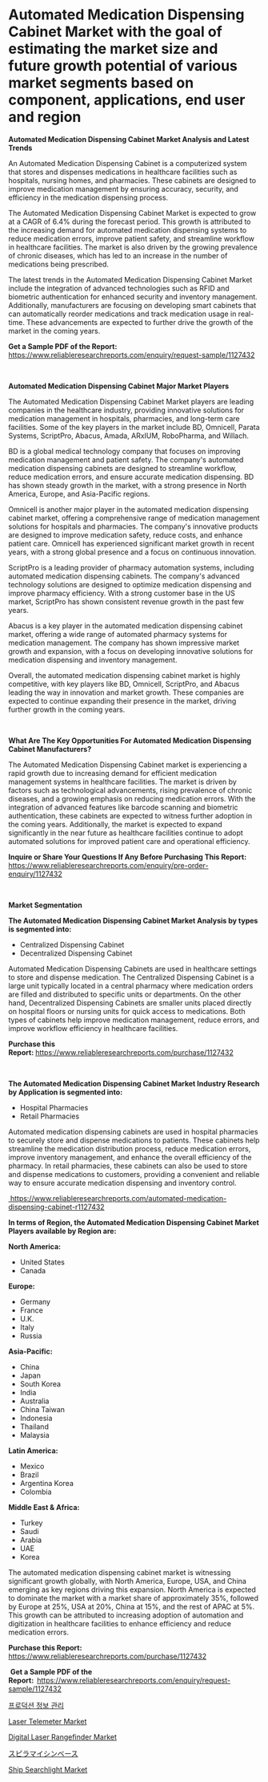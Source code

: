 <p><h1>Automated Medication Dispensing Cabinet Market with the goal of estimating the market size and future growth potential of various market segments based on component, applications, end user and region</h1></p><p><strong>Automated Medication Dispensing Cabinet Market Analysis and Latest Trends</strong></p>
<p><p>An Automated Medication Dispensing Cabinet is a computerized system that stores and dispenses medications in healthcare facilities such as hospitals, nursing homes, and pharmacies. These cabinets are designed to improve medication management by ensuring accuracy, security, and efficiency in the medication dispensing process.</p><p>The Automated Medication Dispensing Cabinet Market is expected to grow at a CAGR of 6.4% during the forecast period. This growth is attributed to the increasing demand for automated medication dispensing systems to reduce medication errors, improve patient safety, and streamline workflow in healthcare facilities. The market is also driven by the growing prevalence of chronic diseases, which has led to an increase in the number of medications being prescribed.</p><p>The latest trends in the Automated Medication Dispensing Cabinet Market include the integration of advanced technologies such as RFID and biometric authentication for enhanced security and inventory management. Additionally, manufacturers are focusing on developing smart cabinets that can automatically reorder medications and track medication usage in real-time. These advancements are expected to further drive the growth of the market in the coming years.</p></p>
<p><strong>Get a Sample PDF of the Report:&nbsp;</strong> <a href="https://www.reliableresearchreports.com/enquiry/request-sample/1127432">https://www.reliableresearchreports.com/enquiry/request-sample/1127432</a></p>
<p>&nbsp;</p>
<p><strong>Automated Medication Dispensing Cabinet Major Market Players</strong></p>
<p><p>The Automated Medication Dispensing Cabinet Market players are leading companies in the healthcare industry, providing innovative solutions for medication management in hospitals, pharmacies, and long-term care facilities. Some of the key players in the market include BD, Omnicell, Parata Systems, ScriptPro, Abacus, Amada, ARxIUM, RoboPharma, and Willach.</p><p>BD is a global medical technology company that focuses on improving medication management and patient safety. The company's automated medication dispensing cabinets are designed to streamline workflow, reduce medication errors, and ensure accurate medication dispensing. BD has shown steady growth in the market, with a strong presence in North America, Europe, and Asia-Pacific regions.</p><p>Omnicell is another major player in the automated medication dispensing cabinet market, offering a comprehensive range of medication management solutions for hospitals and pharmacies. The company's innovative products are designed to improve medication safety, reduce costs, and enhance patient care. Omnicell has experienced significant market growth in recent years, with a strong global presence and a focus on continuous innovation.</p><p>ScriptPro is a leading provider of pharmacy automation systems, including automated medication dispensing cabinets. The company's advanced technology solutions are designed to optimize medication dispensing and improve pharmacy efficiency. With a strong customer base in the US market, ScriptPro has shown consistent revenue growth in the past few years.</p><p>Abacus is a key player in the automated medication dispensing cabinet market, offering a wide range of automated pharmacy systems for medication management. The company has shown impressive market growth and expansion, with a focus on developing innovative solutions for medication dispensing and inventory management.</p><p>Overall, the automated medication dispensing cabinet market is highly competitive, with key players like BD, Omnicell, ScriptPro, and Abacus leading the way in innovation and market growth. These companies are expected to continue expanding their presence in the market, driving further growth in the coming years.</p></p>
<p>&nbsp;</p>
<p><strong>What Are The Key Opportunities For Automated Medication Dispensing Cabinet Manufacturers?</strong></p>
<p><p>The Automated Medication Dispensing Cabinet market is experiencing a rapid growth due to increasing demand for efficient medication management systems in healthcare facilities. The market is driven by factors such as technological advancements, rising prevalence of chronic diseases, and a growing emphasis on reducing medication errors. With the integration of advanced features like barcode scanning and biometric authentication, these cabinets are expected to witness further adoption in the coming years. Additionally, the market is expected to expand significantly in the near future as healthcare facilities continue to adopt automated solutions for improved patient care and operational efficiency.</p></p>
<p><strong>Inquire or Share Your Questions If Any Before Purchasing This Report:</strong> <a href="https://www.reliableresearchreports.com/enquiry/pre-order-enquiry/1127432">https://www.reliableresearchreports.com/enquiry/pre-order-enquiry/1127432</a></p>
<p>&nbsp;</p>
<p><strong>Market Segmentation</strong></p>
<p><strong>The Automated Medication Dispensing Cabinet Market Analysis by types is segmented into:</strong></p>
<p><ul><li>Centralized Dispensing Cabinet</li><li>Decentralized Dispensing Cabinet</li></ul></p>
<p><p>Automated Medication Dispensing Cabinets are used in healthcare settings to store and dispense medication. The Centralized Dispensing Cabinet is a large unit typically located in a central pharmacy where medication orders are filled and distributed to specific units or departments. On the other hand, Decentralized Dispensing Cabinets are smaller units placed directly on hospital floors or nursing units for quick access to medications. Both types of cabinets help improve medication management, reduce errors, and improve workflow efficiency in healthcare facilities.</p></p>
<p><strong>Purchase this Report:&nbsp;</strong><a href="https://www.reliableresearchreports.com/purchase/1127432">https://www.reliableresearchreports.com/purchase/1127432</a></p>
<p>&nbsp;</p>
<p><strong>The Automated Medication Dispensing Cabinet Market Industry Research by Application is segmented into:</strong></p>
<p><ul><li>Hospital Pharmacies</li><li>Retail Pharmacies</li></ul></p>
<p><p>Automated medication dispensing cabinets are used in hospital pharmacies to securely store and dispense medications to patients. These cabinets help streamline the medication distribution process, reduce medication errors, improve inventory management, and enhance the overall efficiency of the pharmacy. In retail pharmacies, these cabinets can also be used to store and dispense medications to customers, providing a convenient and reliable way to ensure accurate medication dispensing and inventory control.</p></p>
<p><a href="https://www.reliableresearchreports.com/automated-medication-dispensing-cabinet-r1127432">&nbsp;https://www.reliableresearchreports.com/automated-medication-dispensing-cabinet-r1127432</a></p>
<p><strong>In terms of Region, the Automated Medication Dispensing Cabinet Market Players available by Region are:</strong></p>
<p>
    <p> <strong> North America: </strong>
        <ul>
            <li>United States</li>
            <li>Canada</li>
        </ul>
        </p> 
    <p> <strong> Europe: </strong>
        <ul>
            <li>Germany</li>
            <li>France</li>
            <li>U.K.</li>
            <li>Italy</li>
            <li>Russia</li>
        </ul>
        </p> 
    <p> <strong> Asia-Pacific: </strong>
        <ul>
            <li>China</li>
            <li>Japan</li>
            <li>South Korea</li>
            <li>India</li>
            <li>Australia</li>
            <li>China Taiwan</li>
            <li>Indonesia</li>
            <li>Thailand</li>
            <li>Malaysia</li>
        </ul>
        </p> 
    <p> <strong> Latin America: </strong>
        <ul>
            <li>Mexico</li>
            <li>Brazil</li>
            <li>Argentina Korea</li>
            <li>Colombia</li>
        </ul>
        </p> 
    <p> <strong> Middle East & Africa: </strong>
        <ul>
            <li>Turkey</li>
            <li>Saudi</li>
            <li>Arabia</li>
            <li>UAE</li>
            <li>Korea</li>
        </ul>
    </p>
    </p>
<p><p>The automated medication dispensing cabinet market is witnessing significant growth globally, with North America, Europe, USA, and China emerging as key regions driving this expansion. North America is expected to dominate the market with a market share of approximately 35%, followed by Europe at 25%, USA at 20%, China at 15%, and the rest of APAC at 5%. This growth can be attributed to increasing adoption of automation and digitization in healthcare facilities to enhance efficiency and reduce medication errors.</p></p>
<p><strong>Purchase this Report: </strong><a href="https://www.reliableresearchreports.com/purchase/1127432">https://www.reliableresearchreports.com/purchase/1127432</a></p>
<p>&nbsp;<strong>Get a Sample PDF of the Report:&nbsp;&nbsp;</strong><a href="https://www.reliableresearchreports.com/enquiry/request-sample/1127432">https://www.reliableresearchreports.com/enquiry/request-sample/1127432</a></p>
<p><strong></strong></p>
<p><p><a href="https://medium.com/@kylevasquez266/%EC%83%9D%EC%82%B0-%EC%A0%95%EB%B3%B4-%EA%B4%80%EB%A6%AC-%EC%8B%9C%EC%9E%A5-%EC%84%B1%EA%B3%B5%EC%A0%81%EC%9D%B8-%EB%B9%84%EC%A6%88%EB%8B%88%EC%8A%A4-%EC%A0%84%EB%9E%B5%EC%9D%98-%EC%97%B4%EC%87%A0-2031%EB%85%84%EA%B9%8C%EC%A7%80-%EC%98%88%EC%B8%A1-a5b9da1bd2ad">프로덕션 정보 관리</a></p><p><a href="https://github.com/lbird53714/Market-Research-Report-List-4/blob/main/laser-telemeter-market.md">Laser Telemeter Market</a></p><p><a href="https://github.com/JuliaFadel1922/Market-Research-Report-List-1/blob/main/digital-laser-rangefinder-market.md">Digital Laser Rangefinder Market</a></p><p><a href="https://medium.com/@ferneconroy11/%E3%82%B9%E3%83%94%E3%83%A9%E3%83%9E%E3%82%A4%E3%82%B7%E3%83%B3%E5%A1%A9%E5%9F%BA%E5%B8%82%E5%A0%B4%E3%81%AE%E5%88%86%E6%9E%90-2024%E5%B9%B4%E3%81%8B%E3%82%892031%E5%B9%B4%E3%81%AE%E3%82%B0%E3%83%AD%E3%83%BC%E3%83%90%E3%83%AB%E7%94%A3%E6%A5%AD%E5%B1%95%E6%9C%9B%E3%81%A8%E4%BA%88%E6%B8%AC-6405d0424f8c">スピラマイシンベース</a></p><p><a href="https://www.linkedin.com/pulse/ship-searchlightnbspmarket-focuses-market-share-size-projected-usomc?trackingId=LvA40BDjwUoTPZ3vFkVHww%3D%3D">Ship Searchlight Market</a></p></p>